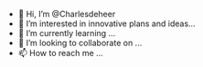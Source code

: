 - 👋 Hi, I’m @Charlesdeheer
- 👀 I’m interested in innovative plans and ideas...
- 🌱 I’m currently learning ...
- 💞️ I’m looking to collaborate on ...
- 📫 How to reach me ...

<!---
Charlesdeheer/Charlesdeheer is a ✨ special ✨ repository because its `README.md` (this file) appears on your GitHub profile.
You can click the Preview link to take a look at your changes.
--->
